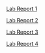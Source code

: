 [Lab Report 1](https://melinadika.github.io/cse15l-lab-reports/lab-report-1-week-2.html)

[Lab Report 2](https://melinadika.github.io/cse15l-lab-reports/lab-report-2-week-4.html)

[Lab Report 3](https://melinadika.github.io/cse15l-lab-reports/lab-report-3-week-6.html)

[Lab Report 4](https://melinadika.github.io/cse15l-lab-reports/lab-report-4-week-8.html)